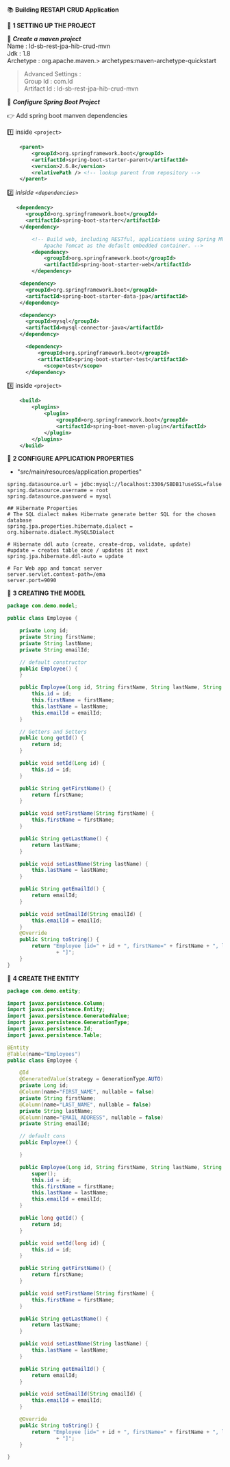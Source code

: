 :books: **Building RESTAPI CRUD Application**  

:green_book: **1 SETTING UP THE PROJECT**  


:beginner: _**Create a maven project**_  
Name : ld-sb-rest-jpa-hib-crud-mvn  
Jdk : 1.8  
Archetype : org.apache.maven.> archetypes:maven-archetype-quickstart  
>    Advanced Settings :     
>        Group Id : com.ld   
        Artifact Id : ld-sb-rest-jpa-hib-crud-mvn


:beginner: _**Configure Spring Boot Project**_  

:point_right: Add spring boot manven dependencies  

:one:  inside `<project>`
```xml
	<parent>
		<groupId>org.springframework.boot</groupId>
		<artifactId>spring-boot-starter-parent</artifactId>
		<version>2.6.8</version>
		<relativePath /> <!-- lookup parent from repository -->
	</parent>
```
:two: _iniside `<dependencies>`_
```xml
   <dependency>
      <groupId>org.springframework.boot</groupId>
      <artifactId>spring-boot-starter</artifactId>
    </dependency>
```
```xml
		<!-- Build web, including RESTful, applications using Spring MVC. Uses 
			Apache Tomcat as the default embedded container. -->
		<dependency>
			<groupId>org.springframework.boot</groupId>
			<artifactId>spring-boot-starter-web</artifactId>
		</dependency>
```
```xml
    <dependency>
      <groupId>org.springframework.boot</groupId>
      <artifactId>spring-boot-starter-data-jpa</artifactId>
    </dependency>
```
```xml
    <dependency>
      <groupId>mysql</groupId>
      <artifactId>mysql-connector-java</artifactId>
    </dependency>
```
```xml
      <dependency>
          <groupId>org.springframework.boot</groupId>
          <artifactId>spring-boot-starter-test</artifactId>
            <scope>test</scope>
      </dependency>
```
:three:  inside `<project>`
```xml
    <build>
        <plugins>
            <plugin>
                <groupId>org.springframework.boot</groupId>
                <artifactId>spring-boot-maven-plugin</artifactId>
            </plugin>
        </plugins>
    </build>
```

:green_book: **2 CONFIGURE APPLICATION PROPERTIES**  
- "src/main/resources/application.properties"  

```properties
spring.datasource.url = jdbc:mysql://localhost:3306/SBDB1?useSSL=false
spring.datasource.username = root
spring.datasource.password = mysql

## Hibernate Properties
# The SQL dialect makes Hibernate generate better SQL for the chosen database
spring.jpa.properties.hibernate.dialect = org.hibernate.dialect.MySQL5Dialect

# Hibernate ddl auto (create, create-drop, validate, update)
#update = creates table once / updates it next
spring.jpa.hibernate.ddl-auto = update

# For Web app and tomcat server
server.servlet.context-path=/ema
server.port=9090
```

:green_book: **3 CREATING THE MODEL**  
```java
package com.demo.model;

public class Employee {

    private Long id;
    private String firstName;
    private String lastName;
    private String emailId;

    // default constructor
    public Employee() {
    }

    public Employee(Long id, String firstName, String lastName, String emailId) {
        this.id = id;
        this.firstName = firstName;
        this.lastName = lastName;
        this.emailId = emailId;
    }

    // Getters and Setters
    public Long getId() {
        return id;
    }

    public void setId(Long id) {
        this.id = id;
    }

    public String getFirstName() {
        return firstName;
    }

    public void setFirstName(String firstName) {
        this.firstName = firstName;
    }

    public String getLastName() {
        return lastName;
    }

    public void setLastName(String lastName) {
        this.lastName = lastName;
    }

    public String getEmailId() {
        return emailId;
    }

    public void setEmailId(String emailId) {
        this.emailId = emailId;
    }
	@Override
	public String toString() {
		return "Employee [id=" + id + ", firstName=" + firstName + ", lastName=" + lastName + ", emailId=" + emailId
				+ "]";
	}
}
```

:green_book: **4 CREATE THE ENTITY**  

```java
package com.demo.entity;

import javax.persistence.Column;
import javax.persistence.Entity;
import javax.persistence.GeneratedValue;
import javax.persistence.GenerationType;
import javax.persistence.Id;
import javax.persistence.Table;

@Entity
@Table(name="Employees")
public class Employee {

	@Id
	@GeneratedValue(strategy = GenerationType.AUTO)
	private Long id;
	@Column(name="FIRST_NAME", nullable = false)
	private String firstName;
	@Column(name="LAST_NAME", nullable = false) 
	private String lastName;
	@Column(name="EMAIL_ADDRESS", nullable = false)
	private String emailId;

	// default cons
	public Employee() {

	}

	public Employee(Long id, String firstName, String lastName, String emailId) {
		super();
		this.id = id;
		this.firstName = firstName;
		this.lastName = lastName;
		this.emailId = emailId;
	}

	public long getId() {
		return id;
	}

	public void setId(long id) {
		this.id = id;
	}

	public String getFirstName() {
		return firstName;
	}

	public void setFirstName(String firstName) {
		this.firstName = firstName;
	}

	public String getLastName() {
		return lastName;
	}

	public void setLastName(String lastName) {
		this.lastName = lastName;
	}

	public String getEmailId() {
		return emailId;
	}

	public void setEmailId(String emailId) {
		this.emailId = emailId;
	}

	@Override
	public String toString() {
		return "Employee [id=" + id + ", firstName=" + firstName + ", lastName=" + lastName + ", emailId=" + emailId
				+ "]";
	}

}


```




